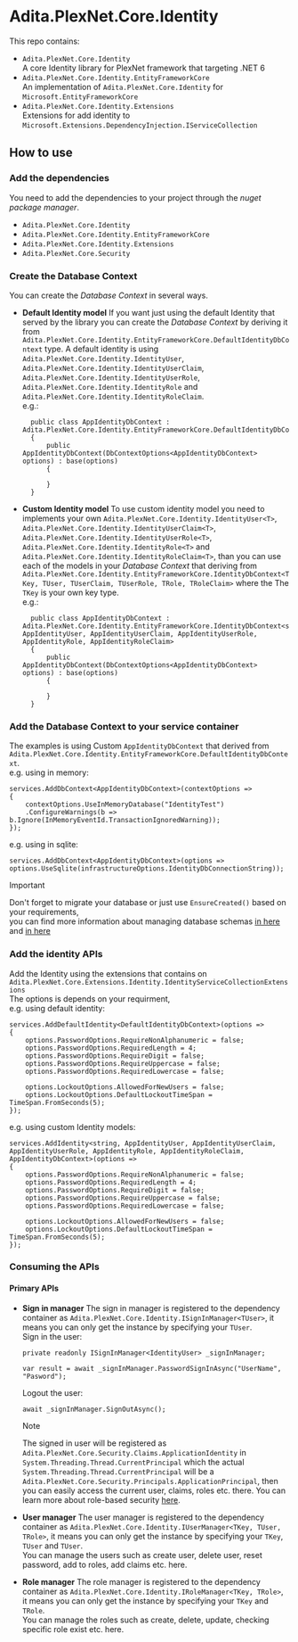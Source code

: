 # Adita.PlexNet.Core.Identity

This repo contains:
- `Adita.PlexNet.Core.Identity`
  <br>A core Identity library for PlexNet framework that targeting .NET 6
- `Adita.PlexNet.Core.Identity.EntityFrameworkCore`
  <br>An implementation of `Adita.PlexNet.Core.Identity` for `Microsoft.EntityFrameworkCore`
- `Adita.PlexNet.Core.Identity.Extensions`
  <br>Extensions for add identity to `Microsoft.Extensions.DependencyInjection.IServiceCollection`

## How to use

### Add the dependencies
You need to add the dependencies to your project through the *nuget package manager*.
- `Adita.PlexNet.Core.Identity`
- `Adita.PlexNet.Core.Identity.EntityFrameworkCore`
- `Adita.PlexNet.Core.Identity.Extensions`
- `Adita.PlexNet.Core.Security`

### Create the Database Context
You can create the *Database Context* in several ways.
- **Default Identity model**
  If you want just using the default Identity that served by the library you can create the *Database Context* by deriving it from `Adita.PlexNet.Core.Identity.EntityFrameworkCore.DefaultIdentityDbContext` type.
  A default identity is using `Adita.PlexNet.Core.Identity.IdentityUser`, `Adita.PlexNet.Core.Identity.IdentityUserClaim`, `Adita.PlexNet.Core.Identity.IdentityUserRole`, `Adita.PlexNet.Core.Identity.IdentityRole`
  and `Adita.PlexNet.Core.Identity.IdentityRoleClaim`.<br>
  e.g.:
  ```
    public class AppIdentityDbContext : Adita.PlexNet.Core.Identity.EntityFrameworkCore.DefaultIdentityDbContext
    {
        public AppIdentityDbContext(DbContextOptions<AppIdentityDbContext> options) : base(options)
        {

        }
    }
  ```
- **Custom Identity model**
  To use custom identity model you need to implements your own `Adita.PlexNet.Core.Identity.IdentityUser<T>`, `Adita.PlexNet.Core.Identity.IdentityUserClaim<T>`, `Adita.PlexNet.Core.Identity.IdentityUserRole<T>`, `Adita.PlexNet.Core.Identity.IdentityRole<T>`
  and `Adita.PlexNet.Core.Identity.IdentityRoleClaim<T>`, than you can use each of the models in your *Database Context* that deriving from `Adita.PlexNet.Core.Identity.EntityFrameworkCore.IdentityDbContext<TKey, TUser, TUserClaim, TUserRole, TRole, TRoleClaim>` where the The `TKey` is your own key type.<br>
  e.g.:
  ```
    public class AppIdentityDbContext : Adita.PlexNet.Core.Identity.EntityFrameworkCore.IdentityDbContext<string, AppIdentityUser, AppIdentityUserClaim, AppIdentityUserRole, AppIdentityRole, AppIdentityRoleClaim>
    {
        public AppIdentityDbContext(DbContextOptions<AppIdentityDbContext> options) : base(options)
        {

        }
    }
  ```

### Add the Database Context to your service container
The examples is using Custom `AppIdentityDbContext` that derived from `Adita.PlexNet.Core.Identity.EntityFrameworkCore.DefaultIdentityDbContext`.<br>
e.g. using in memory:
```
services.AddDbContext<AppIdentityDbContext>(contextOptions =>
{
    contextOptions.UseInMemoryDatabase("IdentityTest")
    .ConfigureWarnings(b => b.Ignore(InMemoryEventId.TransactionIgnoredWarning));
});
```

e.g. using in sqlite:
```
services.AddDbContext<AppIdentityDbContext>(options => options.UseSqlite(infrastructureOptions.IdentityDbConnectionString));
```

  > [!IMPORTANT]
  > Don't forget to migrate your database or just use `EnsureCreated()` based on your requirements,<br>
  > you can find more information about managing database schemas [in here](https://learn.microsoft.com/en-us/ef/core/managing-schemas/migrations/applying?tabs=dotnet-core-cli) and [in here](https://learn.microsoft.com/en-us/ef/core/managing-schemas/ensure-created)

### Add the identity APIs
Add the Identity using the extensions that contains on `Adita.PlexNet.Core.Extensions.Identity.IdentityServiceCollectionExtensions`<br>
The options is depends on your requirment,<br>
e.g. using default identity:
```
services.AddDefaultIdentity<DefaultIdentityDbContext>(options =>
{
    options.PasswordOptions.RequireNonAlphanumeric = false;
    options.PasswordOptions.RequiredLength = 4;
    options.PasswordOptions.RequireDigit = false;
    options.PasswordOptions.RequireUppercase = false;
    options.PasswordOptions.RequiredLowercase = false;

    options.LockoutOptions.AllowedForNewUsers = false;
    options.LockoutOptions.DefaultLockoutTimeSpan = TimeSpan.FromSeconds(5);
});
```

e.g. using custom Identity models:
```
services.AddIdentity<string, AppIdentityUser, AppIdentityUserClaim, AppIdentityUserRole, AppIdentityRole, AppIdentityRoleClaim, AppIdentityDbContext>(options =>
{
    options.PasswordOptions.RequireNonAlphanumeric = false;
    options.PasswordOptions.RequiredLength = 4;
    options.PasswordOptions.RequireDigit = false;
    options.PasswordOptions.RequireUppercase = false;
    options.PasswordOptions.RequiredLowercase = false;
 
    options.LockoutOptions.AllowedForNewUsers = false;
    options.LockoutOptions.DefaultLockoutTimeSpan = TimeSpan.FromSeconds(5);
});
```

### Consuming the APIs
#### Primary APIs
- **Sign in manager**
  The sign in manager is registered to the dependency container as `Adita.PlexNet.Core.Identity.ISignInManager<TUser>`, it means you can only get the instance by specifying your `TUser`.<br>
  Sign in the user:
  ```
  private readonly ISignInManager<IdentityUser> _signInManager;
  ```
  ```
  var result = await _signInManager.PasswordSignInAsync("UserName", "Pasword");
  ```
  Logout the user:
  ```
  await _signInManager.SignOutAsync();
  ```
  > [!NOTE]
  > The signed in user will be registered as `Adita.PlexNet.Core.Security.Claims.ApplicationIdentity` in `System.Threading.Thread.CurrentPrincipal` which the actual `System.Threading.Thread.CurrentPrincipal`
  > will be a `Adita.PlexNet.Core.Security.Principals.ApplicationPrincipal`, then you can easily access the current user, claims, roles etc. there.
  > You can learn more about role-based security [here](https://learn.microsoft.com/en-us/dotnet/standard/security/role-based-security).

- **User manager**
  The user manager is registered to the dependency container as `Adita.PlexNet.Core.Identity.IUserManager<TKey, TUser, TRole>`, it means you can only get the instance by specifying your `TKey`, `TUser` and `TUser`.<br>
  You can manage the users such as create user, delete user, reset password, add to roles, add claims etc. here.

- **Role manager**
  The role manager is registered to the dependency container as `Adita.PlexNet.Core.Identity.IRoleManager<TKey, TRole>`, it means you can only get the instance by specifying your `TKey` and `TRole`.<br>
  You can manage the roles such as create, delete, update, checking specific role exist etc. here.